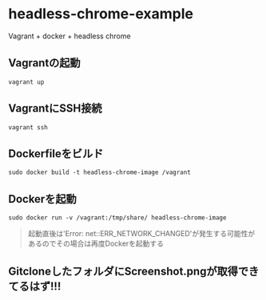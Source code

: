 # headless-chrome-example
Vagrant + docker + headless chrome

## Vagrantの起動
``vagrant up``

## VagrantにSSH接続
``vagrant ssh``

## Dockerfileをビルド
``sudo docker build -t headless-chrome-image /vagrant``

## Dockerを起動
``sudo docker run -v /vagrant:/tmp/share/ headless-chrome-image``

> 起動直後は'Error: net::ERR_NETWORK_CHANGED'が発生する可能性があるのでその場合は再度Dockerを起動する

## GitcloneしたフォルダにScreenshot.pngが取得できてるはず!!!

